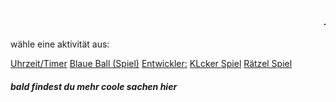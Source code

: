 <!DOCTYPE html>
<html lang="en">
<head>
  <meta charset="UTF-8">
  <meta http-equiv="X-UA-Compatible" content="IE=Edge">
  <meta name="viewport" content="width=device-width, initial-scale=1">
  <title>FLOda</title>
  <body>
    <h1><em><marquee><u>Willkommen!</u></marquee></em></h1>
    <p>wähle eine aktivität aus:</p>
    <a href="uhr.html">Uhrzeit/Timer</a>
    <a href="snak.html">Blaue Ball (Spiel)</a>
    <a href="entwickler.html">Entwickler:</a>
    <a href="klick.html">KLcker Spiel</a>
    <a href="quiz.html">Rätzel Spiel</a>
    <h5>bald findest du mehr coole sachen hier</h5>
  </body>
</html>
